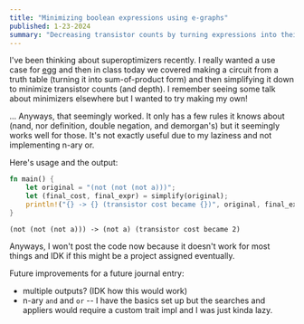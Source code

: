 ```yaml
---
title: "Minimizing boolean expressions using e-graphs"
published: 1-23-2024
summary: "Decreasing transistor counts by turning expressions into their equivalents."
---
```


I've been thinking about superoptimizers recently. I really wanted a use case for [egg](https://egraphs-good.github.io/) and then in class today we covered making a circuit from a truth table (turning it into sum-of-product form) and then simplifying it down to minimize transistor counts (and depth). I remember seeing some talk about minimizers elsewhere but I wanted to try making my own!

... Anyways, that seemingly worked. It only has a few rules it knows about (nand, nor definition, double negation, and demorgan's) but it seemingly works well for those. It's not exactly useful due to my laziness and not implementing n-ary or.

Here's usage and the output:

```rust
fn main() {
    let original = "(not (not (not a)))";
    let (final_cost, final_expr) = simplify(original);
    println!("{} -> {} (transistor cost became {})", original, final_expr, final_cost);
}
```

```
(not (not (not a))) -> (not a) (transistor cost became 2)
```

Anyways, I won't post the code now because it doesn't work for most things and IDK if this might be a project assigned eventually.

Future improvements for a future journal entry:

-   multiple outputs? (IDK how this would work)
-   n-ary `and` and `or` -- I have the basics set up but the searches and appliers would require a custom trait impl and I was just kinda lazy.
